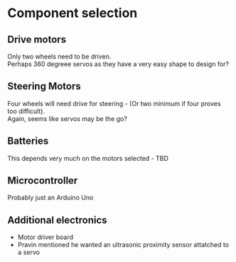 # Component selection 

## Drive motors  
Only two wheels need to be driven.  
Perhaps 360 degreee servos as they have a very easy shape to design for?

## Steering Motors
Four wheels will need drive for steering - (Or two minimum if four proves too difficult).  
Again, seems like servos may be the go? 

## Batteries  
This depends very much on the motors selected - TBD  

## Microcontroller  
Probably just an Arduino Uno
## Additional electronics  
- Motor driver board
- Pravin mentioned he wanted an ultrasonic proximity sensor attatched to a servo
